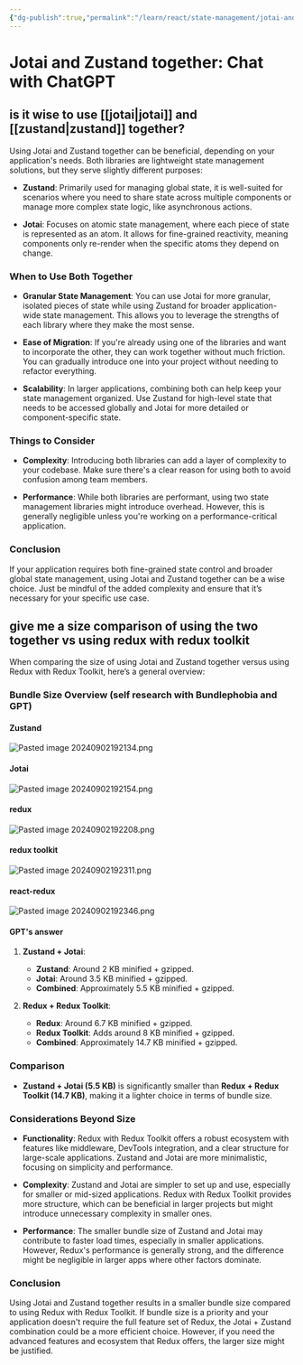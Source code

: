 ```yaml
---
{"dg-publish":true,"permalink":"/learn/react/state-management/jotai-and-zustand-together/","noteIcon":""}
---
```


# Jotai and Zustand together: Chat with ChatGPT
## is it wise to use [[jotai\|jotai]] and [[zustand\|zustand]] together?
Using Jotai and Zustand together can be beneficial, depending on your application's needs. Both libraries are lightweight state management solutions, but they serve slightly different purposes:

- **Zustand**: Primarily used for managing global state, it is well-suited for scenarios where you need to share state across multiple components or manage more complex state logic, like asynchronous actions.

- **Jotai**: Focuses on atomic state management, where each piece of state is represented as an atom. It allows for fine-grained reactivity, meaning components only re-render when the specific atoms they depend on change.

### When to Use Both Together
- **Granular State Management**: You can use Jotai for more granular, isolated pieces of state while using Zustand for broader application-wide state management. This allows you to leverage the strengths of each library where they make the most sense.
  
- **Ease of Migration**: If you're already using one of the libraries and want to incorporate the other, they can work together without much friction. You can gradually introduce one into your project without needing to refactor everything.

- **Scalability**: In larger applications, combining both can help keep your state management organized. Use Zustand for high-level state that needs to be accessed globally and Jotai for more detailed or component-specific state.

### Things to Consider
- **Complexity**: Introducing both libraries can add a layer of complexity to your codebase. Make sure there's a clear reason for using both to avoid confusion among team members.

- **Performance**: While both libraries are performant, using two state management libraries might introduce overhead. However, this is generally negligible unless you're working on a performance-critical application.

### Conclusion
If your application requires both fine-grained state control and broader global state management, using Jotai and Zustand together can be a wise choice. Just be mindful of the added complexity and ensure that it’s necessary for your specific use case.

## give me a size comparison of using the two together vs using redux with redux toolkit
When comparing the size of using Jotai and Zustand together versus using Redux with Redux Toolkit, here’s a general overview:

### Bundle Size Overview (self research with Bundlephobia and GPT)

#### Zustand
![Pasted image 20240902192134.png](/img/user/learn/React/State%20Management/Pasted%20image%2020240902192134.png)
#### Jotai
![Pasted image 20240902192154.png](/img/user/learn/React/State%20Management/Pasted%20image%2020240902192154.png)
#### redux
![Pasted image 20240902192208.png](/img/user/learn/React/State%20Management/Pasted%20image%2020240902192208.png)
#### redux toolkit
![Pasted image 20240902192311.png](/img/user/learn/React/State%20Management/Pasted%20image%2020240902192311.png)
#### react-redux
![Pasted image 20240902192346.png](/img/user/learn/React/State%20Management/Pasted%20image%2020240902192346.png)

#### GPT's answer
1. **Zustand + Jotai**:
   - **Zustand**: Around 2 KB minified + gzipped.
   - **Jotai**: Around 3.5 KB minified + gzipped.
   - **Combined**: Approximately 5.5 KB minified + gzipped.

2. **Redux + Redux Toolkit**:
   - **Redux**: Around 6.7 KB minified + gzipped.
   - **Redux Toolkit**: Adds around 8 KB minified + gzipped.
   - **Combined**: Approximately 14.7 KB minified + gzipped.

### Comparison

- **Zustand + Jotai (5.5 KB)** is significantly smaller than **Redux + Redux Toolkit (14.7 KB)**, making it a lighter choice in terms of bundle size.

### Considerations Beyond Size

- **Functionality**: Redux with Redux Toolkit offers a robust ecosystem with features like middleware, DevTools integration, and a clear structure for large-scale applications. Zustand and Jotai are more minimalistic, focusing on simplicity and performance.
  
- **Complexity**: Zustand and Jotai are simpler to set up and use, especially for smaller or mid-sized applications. Redux with Redux Toolkit provides more structure, which can be beneficial in larger projects but might introduce unnecessary complexity in smaller ones.

- **Performance**: The smaller bundle size of Zustand and Jotai may contribute to faster load times, especially in smaller applications. However, Redux's performance is generally strong, and the difference might be negligible in larger apps where other factors dominate.

### Conclusion

Using Jotai and Zustand together results in a smaller bundle size compared to using Redux with Redux Toolkit. If bundle size is a priority and your application doesn't require the full feature set of Redux, the Jotai + Zustand combination could be a more efficient choice. However, if you need the advanced features and ecosystem that Redux offers, the larger size might be justified.